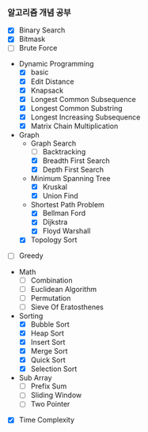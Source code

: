 ### 알고리즘 개념 공부
- [x] Binary Search
- [x] Bitmask
- [ ] Brute Force
- Dynamic Programming
  - [x] basic
  - [x] Edit Distance
  - [x] Knapsack
  - [x] Longest Common Subsequence
  - [x] Longest Common Substring
  - [x] Longest Increasing Subsequence
  - [x] Matrix Chain Multiplication
- Graph
  - Graph Search
    - [ ] Backtracking
    - [x] Breadth First Search
    - [x] Depth First Search
  - Minimum Spanning Tree
    - [x] Kruskal
    - [x] Union Find
  - Shortest Path Problem
    - [x] Bellman Ford
    - [x] Dijkstra
    - [x] Floyd Warshall
  - [x] Topology Sort
- [ ] Greedy
- Math
  - [ ] Combination
  - [ ] Euclidean Algorithm
  - [ ] Permutation
  - [ ] Sieve Of Eratosthenes
- Sorting
  - [x] Bubble Sort
  - [x] Heap Sort
  - [x] Insert Sort
  - [x] Merge Sort
  - [x] Quick Sort
  - [x] Selection Sort
- Sub Array
  - [ ] Prefix Sum
  - [ ] Sliding Window
  - [ ] Two Pointer
- [x] Time Complexity

